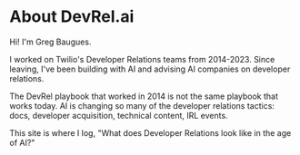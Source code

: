 # About DevRel.ai

Hi! I'm Greg Baugues. 

I worked on Twilio's Developer Relations teams from 2014-2023. Since leaving, I've been building with AI and advising AI companies on developer relations. 

 The DevRel playbook that worked in 2014 is not the same playbook that works today. AI is changing so many of the developer relations tactics: docs, developer acquisition, technical content, IRL events. 

This site is where I log, "What does Developer Relations look like in the age of AI?"
